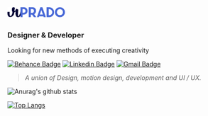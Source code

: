 # [<img alt="Logo RPrado" src="https://raw.githubusercontent.com/rpradosilva/rpradosilva/master/.github/logo-rprado.png" width="130px" />](http://rprado.design)

### **Designer** & **Developer**

Looking for new methods of executing creativity

[![Behance Badge](https://img.shields.io/badge/-@rpradosilva-21275C?style=flat-square&labelColor=4969D7&logo=behance&logoColor=white&link=https://www.behance.net/rpradosilva)](https://www.behance.net/rpradosilva) 
[![Linkedin Badge](https://img.shields.io/badge/-Rafael%20Prado-21275C?style=flat-square&labelColor=4969D7&logo=Linkedin&logoColor=white&link=https://www.linkedin.com/in/rpradosilva/)](https://www.linkedin.com/in/rpradosilva/) 
[![Gmail Badge](https://img.shields.io/badge/-contato@rprado.design-21275C?style=flat-square&labelColor=4969D7&logo=gmail&logoColor=white&link=mailto:contato@rprado.design)](mailto:contato@rprado.design)

> *A union of Design, motion design, development and UI / UX.*

![Anurag's github stats](https://github-readme-stats.vercel.app/api?username=rpradosilva&show_icons=true&theme=default&hide=contribs,prs&hide_title=true&icon_color=4969D7&text_color=21275C)

[![Top Langs](https://github-readme-stats.vercel.app/api/top-langs/?username=rpradosilva&layout=compact&icon_color=4969D7&text_color=21275C&title_color=21275C)](https://github.com/rpradosilva)

